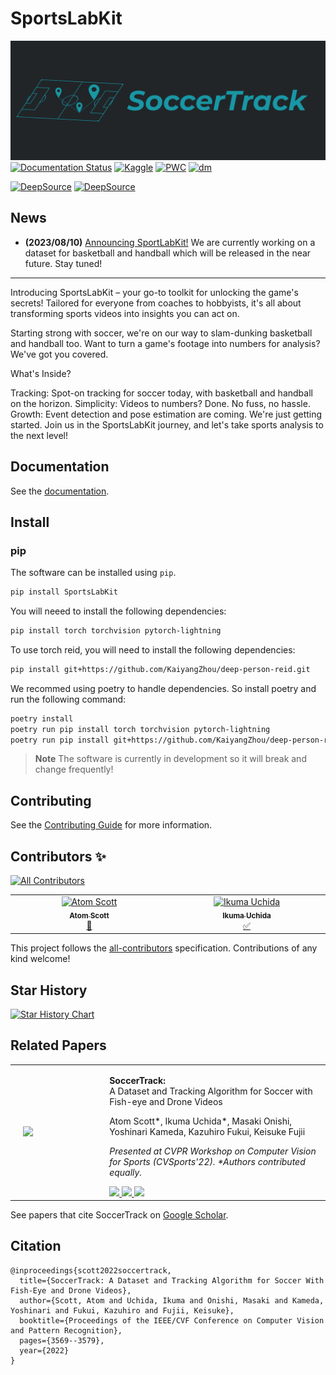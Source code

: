 # SportsLabKit

![](https://raw.githubusercontent.com/AtomScott/SoccerTrack/gh-pages/img/title-banner.png)
[![Documentation Status](https://readthedocs.org/projects/soccertrack/badge/?version=latest)](https://soccertrack.readthedocs.io/en/latest/?badge=latest) 
[![Kaggle](https://kaggle.com/static/images/open-in-kaggle.svg)](https://www.kaggle.com/datasets/atomscott/soccertrack)
[![PWC](https://img.shields.io/badge/%7C-Papers%20with%20Code-lightblue)](https://paperswithcode.com/dataset/soccertrack-dataset)
[![dm](https://img.shields.io/pypi/dm/soccertrack)](https://pypi.org/project/soccertrack/)

[![DeepSource](https://deepsource.io/gh/AtomScott/SoccerTrack.svg/?label=active+issues&show_trend=true&token=TIxJg8BLzszYnWeVDMHr6pMU)](https://deepsource.io/gh/AtomScott/SoccerTrack/?ref=repository-badge)
[![DeepSource](https://deepsource.io/gh/AtomScott/SoccerTrack.svg/?label=resolved+issues&show_trend=true&token=TIxJg8BLzszYnWeVDMHr6pMU)](https://deepsource.io/gh/AtomScott/SoccerTrack/?ref=repository-badge)


## **News**

* **(2023/08/10)** [Announcing SportLabKit!](https://atomscott.me/blog-posts-table-includes-wip/announcing-sportslabkit) We are currently working on a dataset for basketball and handball which will be released in the near future. Stay tuned!

---

Introducing SportsLabKit – your go-to toolkit for unlocking the game's secrets! Tailored for everyone from coaches to hobbyists, it's all about transforming sports videos into insights you can act on.

Starting strong with soccer, we're on our way to slam-dunking basketball and handball too. Want to turn a game's footage into numbers for analysis? We've got you covered.

What's Inside?

Tracking: Spot-on tracking for soccer today, with basketball and handball on the horizon.
Simplicity: Videos to numbers? Done. No fuss, no hassle.
Growth: Event detection and pose estimation are coming. We're just getting started.
Join us in the SportsLabKit journey, and let's take sports analysis to the next level!

## Documentation

See the [documentation](https://sportslabkit.readthedocs.io/).

## Install

### pip

The software can be installed using `pip`.

```bash
pip install SportsLabKit
```

You will neeed to install the following dependencies:
```bash
pip install torch torchvision pytorch-lightning
```

To use torch reid, you will need to install the following dependencies:
```bash
pip install git+https://github.com/KaiyangZhou/deep-person-reid.git
```

We recommed using poetry to handle dependencies. So install poetry and run the following command:
```bash
poetry install
poetry run pip install torch torchvision pytorch-lightning 
poetry run pip install git+https://github.com/KaiyangZhou/deep-person-reid.git
```

> **Note** The software is currently in development so it will break and change frequently!

## Contributing

See the [Contributing Guide](https://soccertrack.readthedocs.io/en/latest/contributing.html) for more information.


## Contributors ✨

<!-- ALL-CONTRIBUTORS-BADGE:START - Do not remove or modify this section -->
[![All Contributors](https://img.shields.io/badge/all_contributors-2-orange.svg?style=flat-square)](#contributors-)
<!-- ALL-CONTRIBUTORS-BADGE:END -->

<!-- ALL-CONTRIBUTORS-LIST:START - Do not remove or modify this section -->
<!-- prettier-ignore-start -->
<!-- markdownlint-disable -->
<table>
  <tbody>
    <tr>
      <td align="center" valign="top" width="14.28%"><a href="https://atomscott.me/"><img src="https://avatars.githubusercontent.com/u/22371492?v=4?s=100" width="100px;" alt="Atom Scott"/><br /><sub><b>Atom Scott</b></sub></a><br /><a href="#maintenance-AtomScott" title="Maintenance">🚧</a></td>
      <td align="center" valign="top" width="14.28%"><a href="https://github.com/IkumaUchida"><img src="https://avatars.githubusercontent.com/u/48281753?v=4?s=100" width="100px;" alt="Ikuma Uchida"/><br /><sub><b>Ikuma Uchida</b></sub></a><br /><a href="#tutorial-IkumaUchida" title="Tutorials">✅</a></td>
    </tr>
  </tbody>
</table>

<!-- markdownlint-restore -->
<!-- prettier-ignore-end -->

<!-- ALL-CONTRIBUTORS-LIST:END -->

This project follows the [all-contributors](https://github.com/all-contributors/all-contributors) specification. Contributions of any kind welcome!

## Star History

[![Star History Chart](https://api.star-history.com/svg?repos=atomscott/soccertrack&type=Date)](https://star-history.com/#atomscott/soccertrack&Date)


## Related Papers

<table>
<td width=30% style='padding: 20px;'>
<a href="https://openaccess.thecvf.com/content/CVPR2022W/CVSports/papers/Scott_SoccerTrack_A_Dataset_and_Tracking_Algorithm_for_Soccer_With_Fish-Eye_CVPRW_2022_paper.pdf">
<img src='https://raw.githubusercontent.com/AtomScott/SoccerTrack/c13b88c2700610bd9c886976a92dd81afa7a7a98/docs/_static/paper_preview.jpg'/>
</a>
</td>
<td width=70%>
  <p>
    <b>SoccerTrack:</b><br>
    A Dataset and Tracking Algorithm for Soccer with Fish-eye and Drone Videos
  </p>
  <p>
    Atom Scott*, Ikuma Uchida*, Masaki Onishi, Yoshinari Kameda, Kazuhiro Fukui, Keisuke Fujii
  </p>
  <p>
    <i> Presented at CVPR Workshop on Computer Vision for Sports (CVSports'22). *Authors contributed equally. </i>
  </p>
  <div>
    <a href='https://openaccess.thecvf.com/content/CVPR2022W/CVSports/papers/Scott_SoccerTrack_A_Dataset_and_Tracking_Algorithm_for_Soccer_With_Fish-Eye_CVPRW_2022_paper.pdf'>
      <img src='https://img.shields.io/badge/Paper-PDF-red?style=for-the-badge&logo=adobe-acrobat-reader'/>
    </a>
    <a href='https://github.com/AtomScott/SoccerTrack'>
      <img src='https://img.shields.io/badge/Code-Page-blue?style=for-the-badge&logo=github'/>
    </a>
    <a href='https://soccertrack.readthedocs.io/'>
      <img src='https://img.shields.io/badge/Documentation-Page-blue?style=for-the-badge&logo=read-the-docs'/>
    </a>
  </div>
</td>
</table>

See papers that cite SoccerTrack on [Google Scholar](https://scholar.google.com/scholar?oi=bibs&hl=en&cites=13090652901875753929).
## Citation

```
@inproceedings{scott2022soccertrack,
  title={SoccerTrack: A Dataset and Tracking Algorithm for Soccer With Fish-Eye and Drone Videos},
  author={Scott, Atom and Uchida, Ikuma and Onishi, Masaki and Kameda, Yoshinari and Fukui, Kazuhiro and Fujii, Keisuke},
  booktitle={Proceedings of the IEEE/CVF Conference on Computer Vision and Pattern Recognition},
  pages={3569--3579},
  year={2022}
}
```
